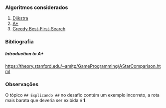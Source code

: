### Algoritmos considerados

1. [Dijkstra](https://en.wikipedia.org/wiki/Dijkstra%27s_algorithm)
2. [A*](https://en.wikipedia.org/wiki/A*_search_algorithm)
3. [Greedy Best-First-Search](https://www.mygreatlearning.com/blog/best-first-search-bfs/)

### Bibliografia

##### Introduction to A*
https://theory.stanford.edu/~amitp/GameProgramming/AStarComparison.html

### Observações

O tópico `## Explicando ##` no desafio contém um exemplo incorreto, a rota mais barata que deveria ser exibida é **1**.

